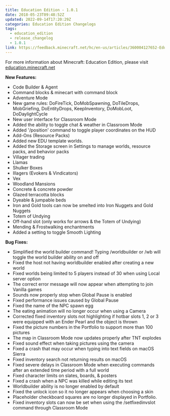 ```yaml
---
title: Education Edition - 1.0.1
date: 2018-05-23T09:48:52Z
updated: 2022-09-14T17:20:29Z
categories: Education Edition Changelogs
tags:
  - education_edition
  - release_changelog
  - 1.0.1
link: https://feedback.minecraft.net/hc/en-us/articles/360004127652-Education-Edition-1-0-1
---
```


For more information about Minecraft: Education Edition, please visit [education.minecraft.net](https://education.minecraft.net/)  
  
**New Features:**

- Code Builder & Agent
- Command blocks & minecart with command block
- Adventure Mode
- New game rules: DoFireTick, DoMobSpawning, DoTileDrops, MobGriefing, DoEntityDrops, KeepInventory, DoMobLoot, DoDaylightCycle
- New user interface for Classroom Mode
- Added the ability to toggle chat & weather in Classroom Mode
- Added '/position' command to toggle player coordinates on the HUD
- Add-Ons (Resource Packs)
- Added new EDU template worlds.
- Added the Storage screen in Settings to manage worlds, resource packs, and behavior packs
- Villager trading
- Llamas
- Shulker Boxes
- Illagers (Evokers & Vindicators)
- Vex
- Woodland Mansions
- Concrete & concrete powder
- Glazed terracotta blocks
- Dyeable & jumpable beds
- Iron and Gold tools can now be smelted into Iron Nuggets and Gold Nuggets
- Totem of Undying
- Off-hand slot (only works for arrows & the Totem of Undying)
- Mending & Frostwalking enchantments
- Added a setting to toggle Smooth Lighting

  
**Bug Fixes:**

- Simplified the world builder command! Typing /worldbuilder or /wb will toggle the world builder ability on and off
- Fixed the host not having worldbuilder enabled after creating a new world
- Fixed worlds being limited to 5 players instead of 30 when using Local server option
- The correct error message will now appear when attempting to join Vanilla games
- Sounds now properly stop when Global Pause is enabled
- Fixed performance issues caused by Global Pause
- Fixed the name of the NPC spawn egg
- The eating animation will no longer occur when using a Camera
- Corrected fixed inventory slots not highlighting if hotbar slots 1, 2 or 3 were equipped with an Ender Pearl and the object is thrown
- Fixed the picture numbers in the Portfolio to support more than 100 pictures
- The map in Classroom Mode now updates properly after TNT explodes
- Fixed sound effect when taking pictures using the camera
- Fixed a crash that may occur when typing into text fields on macOS Sierra
- Fixed inventory search not returning results on macOS
- Fixed severe delays in Classroom Mode when executing commands after an extended time period with a full world
- Fixed character limits on slates, boards, & posters
- Fixed a crash when a NPC was killed while editing its text
- Worldbuilder ability is no longer enabled by default
- Fixed the unlock icon so it no longer appears when choosing a skin
- Placeholder checkboard squares are no longer displayed in Portfolio.
- Fixed inventory slots can now be set when using the /setfixedinvslot command through Classroom Mode
